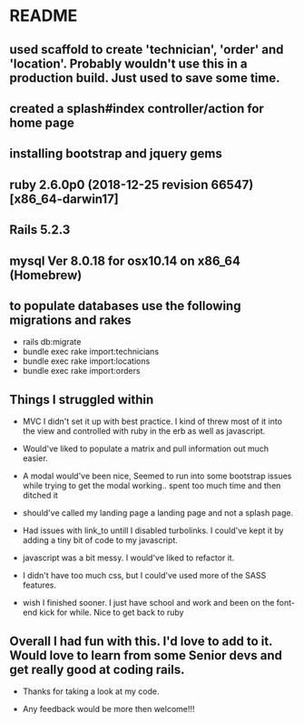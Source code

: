 # README


## used scaffold to create 'technician', 'order' and 'location'. Probably wouldn't use this in a production build. Just used to save some time.

## created a splash#index controller/action for home page

## installing bootstrap and jquery gems

## ruby 2.6.0p0 (2018-12-25 revision 66547) [x86_64-darwin17]
## Rails 5.2.3
## mysql  Ver 8.0.18 for osx10.14 on x86_64 (Homebrew)

## to populate databases use the following migrations and rakes

- rails db:migrate
- bundle exec rake import:technicians
- bundle exec rake import:locations
- bundle exec rake import:orders


## Things I struggled within

- MVC I didn't set it up with best practice. I kind of threw most of it into the view and controlled with ruby in the erb as well as javascript.

- Would've liked to populate a matrix and pull information out much easier.

- A modal would've been nice, Seemed to run into some bootstrap issues while trying to get the modal working.. spent too much time and then ditched it

- should've called my landing page a landing page and not a splash page.

- Had issues with link_to untill I disabled turbolinks. I could've kept it by adding a tiny bit of code to my javascript.

- javascript was a bit messy. I would've liked to refactor it.

- I didn't have too much css, but I could've used more of the SASS features.

- wish I finished sooner. I just have school and work and been on the font-end kick for while. Nice to get back to ruby

## Overall I had fun with this. I'd love to add to it. Would love to learn from some Senior devs and get really good at coding rails.

- Thanks for taking a look at my code.

- Any feedback would be more then welcome!!!
